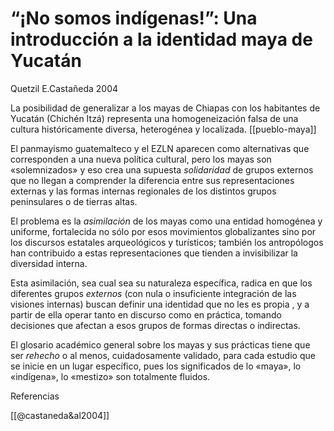 # “¡No somos indígenas!”: Una introducción a la identidad maya de Yucatán
Quetzil E.Castañeda 2004

La posibilidad de generalizar a los mayas de Chiapas con los habitantes de Yucatán (Chichén Itzá) representa una homogeneización falsa de una cultura históricamente diversa, heterogénea y localizada. [[pueblo-maya]]

El panmayismo guatemalteco y el EZLN aparecen como alternativas que corresponden a una nueva política cultural, pero los mayas son «solemnizados» y eso crea una supuesta *solidaridad* de grupos externos que no llegan a comprender la diferencia entre sus representaciones externas y las formas internas regionales de los distintos grupos peninsulares o de tierras altas.

El problema es la *asimilación* de los mayas como una entidad homogénea y uniforme, fortalecida no sólo por esos movimientos globalizantes sino por los discursos estatales arqueológicos y turísticos; también los antropólogos han contribuido a estas representaciones que tienden a invisibilizar la diversidad interna.

Esta asimilación, sea cual sea su naturaleza específica, radica en que los diferentes grupos *externos* (con nula o insuficiente integración de las visiones internas) buscan definir una identidad que no les es propia , y a partir de ella operar tanto en discurso como en práctica, tomando decisiones que afectan a esos grupos de formas directas o indirectas.

El glosario académico general sobre los mayas y sus prácticas tiene que ser *rehecho* o al menos, cuidadosamente validado, para cada estudio que se inicie en un lugar específico, pues los significados de lo «maya», lo «indígena», lo «mestizo» son totalmente fluidos.

Referencias

[[@castaneda&al2004]]

